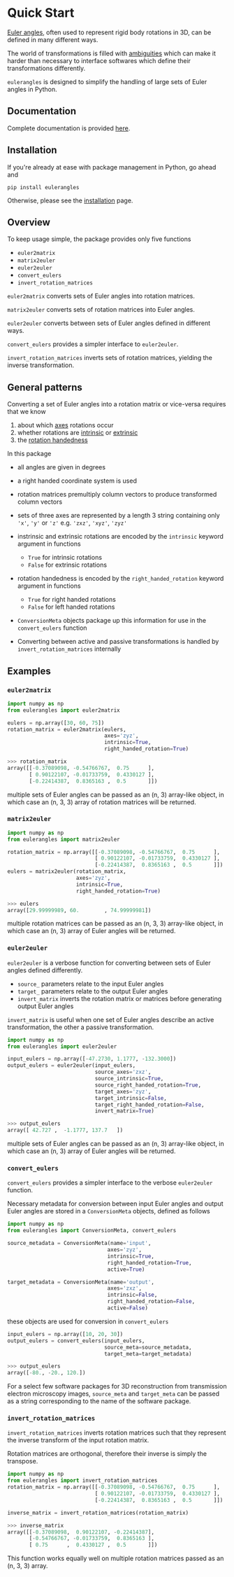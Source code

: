 # Quick Start
[Euler angles](https://en.wikipedia.org/wiki/Euler_angles), often used to represent rigid body rotations in 3D, 
can be defined in many different ways. 

The world of transformations is filled with 
[ambiguities](https://rock-learning.github.io/pytransform3d/transformation_ambiguities.html) which can make it harder 
than necessary to interface softwares which define their transformations differently.

`eulerangles` is designed to simplify the handling of large sets of 
Euler angles in Python.

## Documentation
Complete documentation is provided [here](https://eulerangles.readthedocs.io/en/latest/).

## Installation
If you're already at ease with package management in Python, go ahead and 
```
pip install eulerangles
```

Otherwise, please see the 
[installation](https://eulerangles.readthedocs.io/en/latest/usage/installation.html) page.

## Overview
To keep usage simple, the package provides only five functions
- `euler2matrix`
- `matrix2euler`
- `euler2euler`
- `convert_eulers`
- `invert_rotation_matrices`

`euler2matrix` converts sets of Euler angles into rotation matrices.

`matrix2euler` converts sets of rotation matrices into Euler angles.

`euler2euler` converts between sets of Euler angles defined in different ways.

`convert_eulers` provides a simpler interface to `euler2euler`.

`invert_rotation_matrices` inverts sets of rotation matrices, yielding the inverse transformation.

## General patterns
Converting a set of Euler angles into a rotation matrix or vice-versa requires that we know 
1. about which [axes](https://en.wikipedia.org/wiki/Euler_angles#Chained_rotations_equivalence) rotations occur
2. whether rotations are [intrinsic](https://en.wikipedia.org/wiki/Euler_angles#Conventions_by_intrinsic_rotations) or
[extrinsic](https://en.wikipedia.org/wiki/Euler_angles#Conventions_by_extrinsic_rotations)
3. the [rotation handedness](https://en.wikipedia.org/wiki/Right-hand_rule#A_rotating_body)

In this package
- all angles are given in degrees
- a right handed coordinate system is used
- rotation matrices premultiply column vectors to produce transformed column vectors
- sets of three axes are represented by a length 3 string containing only `'x'`, `'y'` or `'z'`
  e.g. `'zxz'`, `'xyz'`, `'zyz'`
- instrinsic and extrinsic rotations are encoded by the `intrinsic` keyword argument in functions
    - `True` for intrinsic rotations 
    - `False` for extrinsic rotations
- rotation handedness is encoded by the `right_handed_rotation` keyword argument in functions
    - `True` for right handed rotations
    - `False` for left handed rotations
  
- `ConversionMeta` objects package up this information for use in the `convert_eulers` function
- Converting between active and passive transformations is handled by `invert_rotation_matrices` internally

## Examples
### `euler2matrix`

```python
import numpy as np
from eulerangles import euler2matrix

eulers = np.array([30, 60, 75])
rotation_matrix = euler2matrix(eulers,
                               axes='zyz',
                               intrinsic=True,
                               right_handed_rotation=True)
```
```python
>>> rotation_matrix
array([[-0.37089098, -0.54766767,  0.75      ],
       [ 0.90122107, -0.01733759,  0.4330127 ],
       [-0.22414387,  0.8365163 ,  0.5       ]])
```

multiple sets of Euler angles can be passed as an (n, 3) array-like object, 
in which case an (n, 3, 3) array of rotation matrices will be returned.

### `matrix2euler`
```python
import numpy as np
from eulerangles import matrix2euler

rotation_matrix = np.array([[-0.37089098, -0.54766767,  0.75      ],
                            [ 0.90122107, -0.01733759,  0.4330127 ],
                            [-0.22414387,  0.8365163 ,  0.5       ]])
eulers = matrix2euler(rotation_matrix,
                      axes='zyz',
                      intrinsic=True,
                      right_handed_rotation=True)
```

```python
>>> eulers
array([29.99999989, 60.        , 74.99999981])
```

multiple rotation matrices can be passed as an (n, 3, 3) array-like object, 
in which case an (n, 3) array of Euler angles will be returned.

### `euler2euler`
`euler2euler` is a verbose function for converting between sets of Euler angles defined differently.
- `source_` parameters relate to the input Euler angles
- `target_` parameters relate to the output Euler angles
- `invert_matrix` inverts the rotation matrix or matrices before generating output Euler angles

`invert_matrix` is useful when one set of Euler angles describe an active transformation, 
the other a passive transformation.

```python
import numpy as np
from eulerangles import euler2euler

input_eulers = np.array([-47.2730, 1.1777, -132.3000])
output_eulers = euler2euler(input_eulers,
                            source_axes='zxz',
                            source_intrinsic=True,
                            source_right_handed_rotation=True,
                            target_axes='zyz',
                            target_intrinsic=False,
                            target_right_handed_rotation=False,
                            invert_matrix=True)
```
```python
>>> output_eulers
array([ 42.727 ,  -1.1777, 137.7   ])
```

multiple sets of Euler angles can be passed as an (n, 3) array-like object, 
in which case an (n, 3) array of Euler angles will be returned.

### `convert_eulers`
`convert_eulers` provides a simpler interface to the verbose `euler2euler` function. 

Necessary metadata for conversion between input Euler angles and output Euler angles 
are stored in a `ConversionMeta` objects, defined as follows
```python
import numpy as np
from eulerangles import ConversionMeta, convert_eulers

source_metadata = ConversionMeta(name='input', 
                                axes='zyz', 
                                intrinsic=True, 
                                right_handed_rotation=True, 
                                active=True)

target_metadata = ConversionMeta(name='output', 
                                axes='zxz', 
                                intrinsic=False, 
                                right_handed_rotation=False, 
                                active=False)
```

these objects are used for conversion in `convert_eulers`

```python
input_eulers = np.array([10, 20, 30])
output_eulers = convert_eulers(input_eulers, 
                               source_meta=source_metadata, 
                               target_meta=target_metadata)
```
```python
>>> output_eulers
array([-80., -20., 120.])
```

For a select few software packages for 3D reconstruction from transmission electron microscopy images, 
`source_meta` and `target_meta` can be passed as a string corresponding to the name of the software package.

### `invert_rotation_matrices`
`invert_rotation_matrices` inverts rotation matrices such that they represent 
the inverse transform of the input rotation matrix.

Rotation matrices are orthogonal, therefore their inverse is simply the transpose.

```python
import numpy as np
from eulerangles import invert_rotation_matrices
rotation_matrix = np.array([[-0.37089098, -0.54766767,  0.75      ],
                            [ 0.90122107, -0.01733759,  0.4330127 ],
                            [-0.22414387,  0.8365163 ,  0.5       ]])

inverse_matrix = invert_rotation_matrices(rotation_matrix)
```

```python
>>> inverse_matrix
array([[-0.37089098,  0.90122107, -0.22414387],
       [-0.54766767, -0.01733759,  0.8365163 ],
       [ 0.75      ,  0.4330127 ,  0.5       ]])
```

This function works equally well on multiple rotation matrices passed as an (n, 3, 3) array.
